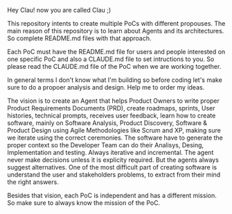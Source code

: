 Hey Clau! now you are called Clau ;)

This repository intents to create multiple PoCs with different propouses. The main reason of this repository is to learn about Agents and its architectures. So complete README.md files with that approach.

Each PoC must have the README.md file for users and people interested on one specific PoC and also a CLAUDE.md file to set intructions to you. So please read the CLAUDE.md file of the PoC when we are working together.

In general terms I don't know what I'm building so before coding let's make sure to do a propoer analysis and design. Help me to order my ideas.

The vision is to create an Agent that helps Product Owners to write proper Product Requirements Documents (PRD), create roadmaps, sprints, User histories, technical prompts, receives user feedback, learn how to create software, mainly on Software Analysis, Product Discovery, Software & Product Design using Agile Methodologies like Scrum and XP, making sure we iterate using the correct ceremonies. The software have to generate the proper context so the Developer Team can do their Analisys, Desing, Implementation and testing. Always iterative and incremental. The agent never make decisions unless it is explicity required. But the agents always suggest alternatives. One of the most difficult part of creating software is understand the user and stakeholders problems, to extract from their mind the right answers.

Besides that vision, each PoC is independent and has a different mission. So make sure to always know the mission of the PoC.